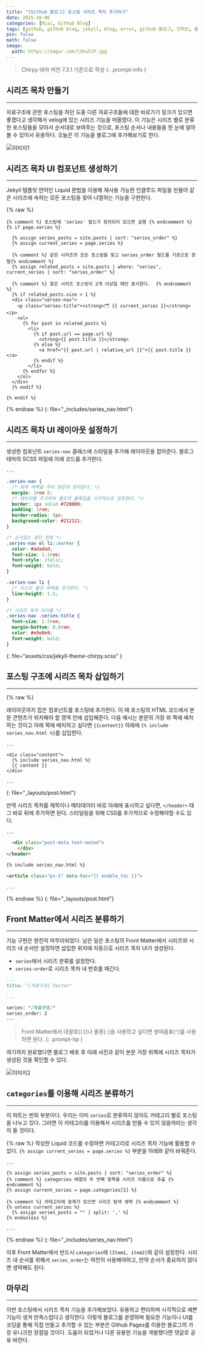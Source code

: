 ```yaml
---
title: "[Github 블로그] 포스팅 시리즈 목차 추가하기"
date: 2025-10-06
categories: [Misc, Github Blog]
tags: [github, github blog, jekyll, blog, error, github 블로그, 깃허브, 블로그]
pin: false
math: false
image:
  path: https://imgur.com/l3ku5lP.jpg
---
```


> Chirpy 테마 버전 7.3.1 기준으로 작성
{: .prompt-info }

## 시리즈 목차 만들기

---

자료구조에 관한 포스팅을 하던 도중 다른 자료구조들에 대한 바로가기 링크가 있으면 좋겠다고 생각해서 velog에 있는 시리즈 기능을 떠올렸다. 이 기능은 시리즈 별로 분류한 포스팅들을 모아서 순서대로 보여주는 것으로, 포스팅 순서나 내용들을 한 눈에 알아볼 수 있어서 유용하다. 오늘은 이 기능을 블로그에 추가해보기로 한다.

![이미지1](https://imgur.com/ugD7mz9.png)

## 시리즈 목차 UI 컴포넌트 생성하기

---

Jekyll 템플릿 언어인 Liquid 문법을 이용해 재사용 가능한 인클루드 파일을 만들어 같은 시리즈에 속하는 모든 포스팅을 찾아 나열하는 기능을 구현한다.

{% raw %}
```liquid
{% comment %} 포스팅에 'series' 필드가 정의되어 있으면 실행 {% endcomment %}
{% if page.series %}

  {% assign series_posts = site.posts | sort: "series_order" %}
  {% assign current_series = page.series %}

  {% comment %} 같은 시리즈의 모든 포스팅을 찾고 series_order 필드를 기준으로 정렬{% endcomment %}
  {% assign related_posts = site.posts | where: "series", current_series | sort: "series_order" %}

  {% comment %} 찾은 시리즈 포스팅이 2개 이상일 때만 표시한다.  {% endcomment %}
  {% if related_posts.size > 1 %}
  <div class="series-nav">
    <p class="series-title"><strong>🗂️ {{ current_series }}</strong></p>
    <ol>
      {% for post in related_posts %}
        <li>
          {% if post.url == page.url %}
            <strong>{{ post.title }}</strong>
          {% else %}
            <a href="{{ post.url | relative_url }}">{{ post.title }}</a>
          {% endif %}
        </li>
      {% endfor %}
    </ol>
  </div>
  {% endif %}

{% endif %}
```
{% endraw %}
{: file="_includes/series_nav.html"}

## 시리즈 목차 UI 레이아웃 설정하기

---

생성한 컴포넌트 `series-nav` 클래스에 스타일을 추가해 레이아웃을 잡아준다. 블로그 테마의 SCSS 파일에 아래 코드를 추가한다.

```scss
...

.series-nav {
  /* 외부 여백을 주어 본문과 분리한다. */
  margin: 1rem 0; 
  /* 테두리를 추가하여 별도의 블록임을 시각적으로 강조한다. */
  border: 1px solid #720000;
  padding: 1rem;
  border-radius: 5px;
  background-color: #212121; 
}

/* 순서있는 문단 번호 */
.series-nav ol li::marker {
  color: #adadad;
  font-size: 1.1rem;
  font-style: italic;
  font-weight: bold;
}

.series-nav li {
  /* 리스트 줄간 여백을 추가한다. */
  line-height: 1.5;
}

/* 시리즈 목차 타이틀 */
.series-nav .series-title {
  font-size: 1.5rem;
  margin-bottom: 0.8rem;
  color: #e9e9e9;
  font-weight: bold;
}
```
{: file="assets/css/jekyll-theme-chirpy.scss" }

## 포스팅 구조에 시리즈 목차 삽입하기

---

{% raw %}

레이아웃까지 잡은 컴포넌트를 포스팅에 추가한다. 이 때 포스팅의 HTML 코드에서 본문 콘텐츠가 위치해야 할 영역 안에 삽입해준다. 다음 예시는 본문의 가장 위 쪽에 배치하는 것이고 아래 쪽에 배치하고 싶다면 `{{content}}` 아래에 `{% include series_nav.html %}`를 삽입한다.

```liquid
...

<div class="content">
  {% include series_nav.html %}
  {{ content }}
</div>

...
```
{: file="_layouts/post.html"}

만약 시리즈 목차를 제목이나 메타데이터 바로 아래에 표시하고 싶다면, `</header>` 태그 바로 뒤에 추가하면 된다. 스타일링을 위해 CSS를 추가적으로 수정해야할 수도 있다.

```html
...

  <div class="post-meta text-muted">
    </div>
</header>

{% include series_nav.html %}

<article class="px-1" data-toc="{{ enable_toc }}">

...
```
{% endraw %}
{: file="_layouts/post.html"}

## Front Matter에서 시리즈 분류하기

---

기능 구현은 완전히 마무리되었다. 남은 일은 포스팅의 Front Matter에서 시리즈와 시리즈 내 순서만 설정하면 삽입한 위치에 자동으로 시리즈 목차 UI가 생성된다.  

- `series`에서 시리즈 분류를 설정한다.
- `series-order`로 시리즈 목차 내 번호를 매긴다.

```markdown
---
title: "[자료구조] Vector"

...

series: "[자료구조]"
series_order: 2
---
```

> Front Matter에서 대괄호(`[]`)나 콜론(`:`)을 사용하고 싶다면 쌍따옴표(`"`)를 사용하면 된다.
{: .prompt-tip }

여기까지 완료했다면 블로그 배포 후 아래 사진과 같이 본문 가장 위쪽에 시리즈 목차가 생성된 것을 확인할 수 있다.

![이미지2](https://imgur.com/UeG0h3h.png)

## `categories`를 이용해 시리즈 분류하기

---

이 파트는 번외 부분이다. 우리는 이미 `series`로 분류하지 않아도 카테고리 별로 포스팅을 나누고 있다. 그러면 이 카테고리를 이용해서 시리즈를 만들 수 있지 않을까라는 생각이 들 것이다.  

{% raw %}
작성한 Liquid 코드를 수정하면 카테고리로 시리즈 목차 기능에 활용할 수 있다. `{% assign current_series = page.series %}` 부분을 아래와 같이 바꿔준다.

```liquid
...

{% assign series_posts = site.posts | sort: "series_order" %}
{% comment %} categories 배열의 두 번째 항목을 시리즈 이름으로 추출 {% endcomment %}
{% assign current_series = page.categories[1] %}

{% comment %} 카테고리에 문제가 있으면 시리즈 탐색 생략 {% endcomment %}
{% unless current_series %}
  {% assign series_posts = "" | split: ',' %}
{% endunless %}

...
```
{% endraw %}
{: file="_includes/series_nav.html"}

이후 Front Matter에서 반드시 `categories`에 `[Item1, item2]`와 같이 설정한다. 시리즈 내 순서를 위해서 `series_order`는 여전히 사용해야하고, 만약 순서가 중요하지 않다면 생략해도 된다.

## 마무리

---

이번 포스팅에서 시리즈 목차 기능을 추가해보았다. 유용하고 편리하며 시각적으로 예쁜 기능이 생겨 만족스럽다고 생각한다. 이렇게 블로그를 운영하며 필요한 기능이나 UI를 코딩을 통해 직접 만들고 추가할 수 있는 부분은 Github Pages를 이용한 블로그의 가장 유니크한 장점일 것이다. 도움이 되었거나 다른 유용한 기능을 개발했다면 댓글로 공유 바란다.
